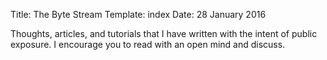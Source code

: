 Title: The Byte Stream
Template: index
Date: 28 January 2016

Thoughts, articles, and tutorials that I have written with the intent of public 
exposure. I encourage you to read with an open mind and discuss.


